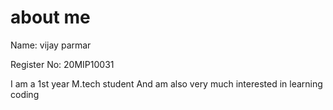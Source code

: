 # about me

Name: vijay parmar

Register No: 20MIP10031

I am a 1st year M.tech student 
And am also very much interested in learning coding
